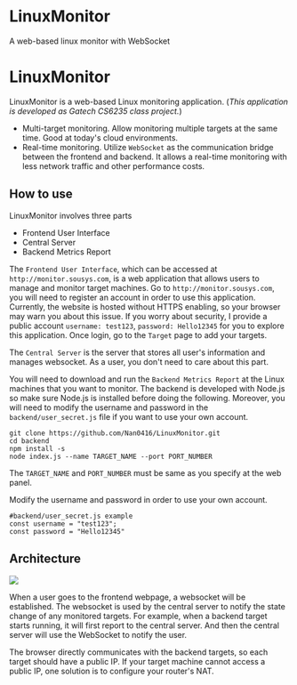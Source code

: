 # LinuxMonitor
A web-based linux monitor with WebSocket

# LinuxMonitor
LinuxMonitor is a web-based Linux monitoring application. (_This application is developed as Gatech CS6235 class project._)
* Multi-target monitoring. Allow monitoring multiple targets at the same time. Good at today's cloud environments.
* Real-time monitoring. Utilize `WebSocket` as the communication bridge between the frontend and backend. It allows a real-time monitoring with less network traffic and other performance costs.


## How to use
LinuxMonitor involves three parts
* Frontend User Interface
* Central Server
* Backend Metrics Report

The `Frontend User Interface`, which can be accessed at `http://monitor.sousys.com`, is a web application that allows users to manage and monitor target machines. Go to `http://monitor.sousys.com`, you will need to register an account in order to use this application. Currently, the website is hosted without HTTPS enabling, so your browser may warn you about this issue. If you worry about security, I provide a public account `username: test123`, `password: Hello12345` for you to explore this application. Once login, go to the `Target` page to add your targets.

The `Central Server` is the server that stores all user's information and manages websocket. As a user, you don't need to care about this part.

You will need to download and run the `Backend Metrics Report` at the Linux machines that you want to monitor. The backend is developed with Node.js so make sure Node.js is installed before doing the following. Moreover, you will need to modify the username and password in the `backend/user_secret.js` file if you want to use your own account. 
   
    git clone https://github.com/Nan0416/LinuxMonitor.git
    cd backend
    npm install -s
    node index.js --name TARGET_NAME --port PORT_NUMBER
The `TARGET_NAME` and `PORT_NUMBER` must be same as you specify at the web panel.

Modify the username and password in order to use your own account.

    #backend/user_secret.js example
    const username = "test123";
    const password = "Hello12345"


## Architecture
![](https://github.com/Nan0416/LinuxMonitor/blob/master/architecture.png?raw=true)

When a user goes to the frontend webpage, a websocket will be established. The websocket is used by the central server to notify the state change of any monitored targets. For example, when a backend target starts running, it will first report to the central server. And then the central server will use the WebSocket to notify the user.

The browser directly communicates with the backend targets, so each target should have a public IP. If your target machine cannot access a public IP, one solution is to configure your router's NAT.
